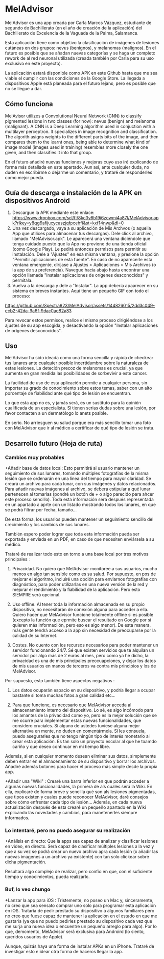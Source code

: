 # MelAdvisor
MelAdvisor es una app creada por Carla Marcos Vázquez, estudiante de segundo de Bachillerato (en el año de creación de la aplicación) del Bachillerato de Excelencia de la Vaguada de la Palma, Salamanca.

Esta aplicación tiene como objetivo la clasificación de imágenes de lesiones cutáneas en dos grupos: nevus (benignos), y melanomas (malignos). En el futuro es posible que se añadan nuevas categorías y se haga un completo rework de al red neuronal utilizada (creada también por Carla para su uso exclusivo en este proyecto).

La aplicación estará disponible como APK en este Github hasta que me sea viable el cumplir con las condiciones de la Google Store. La llegada a dispositivos Apple está planeada para el futuro lejano, pero es posible que no se llegue a dar.

## Cómo funciona
MelAvisor utilizes a Convolutional Neural Network (CNN) to classify pigmented lesions in two classes (for now): nevus (benign) and melanoma (malignant). A CNN is a Deep Learning algorithm used in conjuction with a multilayer perceptron. It specializes in image recognition and classification. The algorith asigns weights to the different parts bits of the image, and then compares them to the learnt ones, being able to determine what kind of image model (images used in training) resembles more closely the one given, and then classifies it into that group.

En el futuro añadiré nuevas funciones y mejoras cuyo uso iré explicando de forma más detallada en este apartado. 
Aun así, ante cualquier duda, no duden en escribirme o dejarme un comentario, y trataré de responderles como mejor pueda.

## Guía de descarga e instalación de la APK en dispositivos Android
1. Descargue la APK mediante este enlace: https://www.dropbox.com/scl/fi/8kc3y8b19i6zcwmi4a87l/MelAdvisor.apk?rlkey=y8qg6afijucycaszjqfpcehfi&st=kxf14nwp&dl=0
2. Una vez descargado, vaya a su aplicación de Mis Archvos (o aquella App que utilices para almacenar tus descargas). Dele click al archivo, llamado "MelAdvisor.apk".
Le aparecerá una ventana diciéndole que tenga cuidado puesto que la App no proviene de una tienda oficial (como Google Play). Le pedirá entonces permisos para permitir su instalación.
Dele a "Ajustes" en esa misma ventana, y presione la opción "Permitir aplicaciones de esta fuente".
En caso de no aparecerle esta ventana emergente, diríjase a Ajustes > Aplicaciones > Mis Archivos (o la app de su preferencia). Navegue hacia abajo hasta encontrar una opción llamada "Instalar aplicaciones de orígenes desconocidos" y permítala.
3. Vuelva a la descarga y dele a "Instalar". La app debería apaarecer en su sistema en breves instantes.
Aquí tiene un pequeño GIF con todo el proceso:

https://github.com/Spectra823/MelAdvisor/assets/144826015/2dd3c049-ecb2-42da-9a6f-9dac0ae82a83

Para revocar estos permisos, realice el mismo proceso dirigiéndose a los ajustes de su app escogida, y desactivando la opción "Instalar aplicaciones de orígenes desconocidos".
## Uso
MelAdvisor ha sido ideada como una forma sencilla y rápida de checkear tus lunares ante cualquier posible incertidumbre sobre la naturaleza de estas lesiones. La deteción precoz de melanomas es crucial, ya que aumenta en gran medida las posibilidades de sorbevivir a este cancer.

La facilidad de uso de esta aplicación permite a cualquier persona, sin importar su grado de conocimiento sobre estos temas, saber con un alto porcentaje de fiabilidad ante qué tipo de lesión se encuentran.

Lo que esta app no es, y jamás será, es un sustituto para la opinión cualificada de un especialista. Si tienen serias dudas sobre una lesión, por favor contacten a un dermatólogo lo anets posible.

En serio. No arriesguen su salud porque era más sencillo tomar una foto con MelAdvisor que ir al médico a certificar de qué tipo de lesión se trata.

## Desarrollo futuro (Hoja de ruta)
### Cambios muy probables
+Añadir base de datos local: Esto permitirá al usuario mantener un seguimiento de sus lunares, tomando múltiples fotografías de la misma lesión que se ordenarán en una línea del tiempo para mayor claridad. Se creará un archivo para cada lunar, con sus imágenes y datos relacionados. Para añadir nuevas imágenes al archivo, se deberá estipular a qué lunar pertenecen al tomarlas (pondré un botón de + o algo parecido para ahcer este proceso sencillo). Toda esta información será después representada en un apartado a aprte con un listado mostrando todos los lunares, en que se podrá filtrar por fecha, tamaño...

De esta forma, los usuarios pueden mantener un seguimiento sencillo del crecimiento y los cambios de sus lunares.

También espero poder lograr que toda esta información pueda ser exportada y enviada en un PDF, en caso de que necesiten enviársela a su médico.

Trataré de realizar todo esto en torno a una base local por tres motivos principales :

1. Privacidad. No quiero que MelAdvisor monitoree a sus usuarios, mucho menos en algo tan sensible como es su salud. Por supuesto, en pos de mejorar el algoritmo, incluiré una opción para enviarnos fotografías con diagnóstico, para poder utilizarlas en una nueva versión de la red y mejorar el rendimiento y la fiabilidad de la aplicación. Pero esto SIEMPRE será opcional.

2. Uso offline. Al tener toda la información almacenada en su propio dispositivo, no necesitarán de conexión alguna para acceder a ella. Quiero hacer que MelAdvisor funcione totalmente offline si es posible (excepto la función que eprmite buscar el resultado en Google por si quieren más informaciión, pero eso es algo menor). De esta manera, más gente tendrá acceso a la app sin necesidad de preocuparse por la calidad de su Internet.

3. Costes. No cuento con los recursos necesarios para poder mantener un servidor funcionando 24/7. Sé que existen servicios que te alquilan un servidor por algo más de 2 euros al mes, pero como ya he dicho, la privacidad es una de mis principales preocuapciones, y dejar los datos de mis usuarios en manos de terceros va contra mis principios y los de MelAdvisor.

Por supuesto, esto también tiene aspectos negativos :

1. Los datos ocuparán espacio en su dispositivo, y podría llegar a ocupar bastante si toma muchas fotos a gran calidad etc...

2. Para que funcione, es necesario que MelAdvisor acceda al almacenamiento interno del dispositivo. Lo sé, es algo incómodo para los amantes de la privacidad como yo, pero es la mejor solución que se me ocurre para implementar estas nuevas funcionalidades, que considero cruciales. Si alguno de ustedes tuviese alguna mejor alternativa en mente, no duden en comentármela. Si les consuela, puedo asegurarles que no tengo ningún tipo de interés monetario al crear esta aplicación. Es tan solo un proyecto escolar al que he toamdo cariño y que deseo continuar en mi tiempo libre.

Además, si en cualquier momento desean eliminar sus datos, simplemente deben entrar en el almacenamiento de su dispositivo y borrar los archivos. Añadiré además botones para hacer el proceso más simple desde la propia app.

+Añadir una "Wiki" : Crearé una barra inferior en que podrán acceder a algunas nuevas funcionalidades, la primera de als cuales será la Wiki. En ella, explicaré de forma breve y sencilla qué son als lesiones pigmentadas, que tipos existen y cuales puede reconocer MelAdvisor, daré consejos sobre cómo enfrentar cada tipo de lesión... Además, en cada nueva actualización después de esta crearé un pequeño apartado en la Wiki explicando las novedades y cambios, para manetenerles siempre informados.

### Lo intentaré, pero no puedo asegurar su realización
+Análisis en directo: Que la apps sea capaz de analizar y clasificar lesiones en video, en directo. Será capaz de clasificar múltiples lesiones a la vez y que a su vez se podrá crear un nuevo archivo apra cada lesión (o añadir las nuevas imagenes a un archivo ya existente) con tan solo clickear sobre dicha pigmentación.

Resultará algo complejo de realizar, pero confío en que, con el suficiente tiempo y conocimientos, pueda realizarlo.

### Buf, lo veo chungo
+Lanzar la app para iOS : Tristemente, no poseo un Mac y, sinceramente, no creo que sea sensato comprar uno solo para programar esta aplicación en iOS. Trataría de pedir prestado su dispositivo a algunos familiares pero no creo que fuese capaz de mantener la aplicación en el estado en que me gustaría (ya que no puedo pedirles prestado su dispositivo cada vez que me surja una nueva idea o encuentre un pequeño arreglo para algo). Por lo que, demomento, MelAdvisor será exclusiva para Androird (lo siento, queridos usuarios de Apple).

Aunque, quizás haya una forma de instalar APKs en un iPhone. Trataré de investigar esto e idear otra forma de haceros llegar la app.
